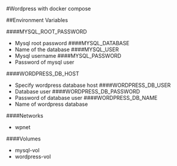#Wordpress with docker compose

##Environment Variables

####MYSQL_ROOT_PASSWORD
 * Mysql root password
####MYSQL_DATABASE
 * Name of the database
####MYSQL_USER
 * Mysql username
####MYSQL_PASSWORD
 * Password of mysql user

####WORDPRESS_DB_HOST
 * Specify wordpress database host
####WORDPRESS_DB_USER
 * Database user
####WORDPRESS_DB_PASSWORD
 * Password of database user
####WORDPRESS_DB_NAME
 * Name of wordpress database

####Networks
 * wpnet

####Volumes
 * mysql-vol
 * wordpress-vol


